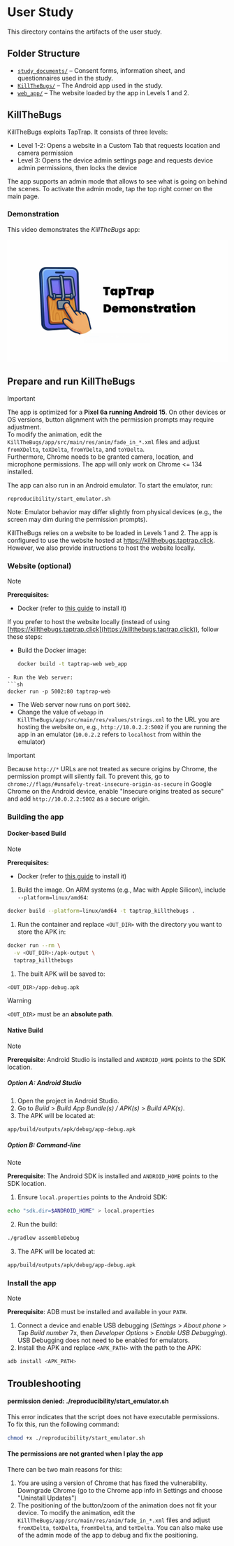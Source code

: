 # User Study

This directory contains the artifacts of the user study.

## Folder Structure

- [`study_documents/`](study_documents/) – Consent forms, information sheet, and questionnaires used in the study.
- [`KillTheBugs/`](KillTheBugs/) – The Android app used in the study.
- [`web_app/`](web_app/) – The website loaded by the app in Levels 1 and 2.

## KillTheBugs

KillTheBugs exploits TapTrap. It consists of three levels:
- Level 1-2: Opens a website in a Custom Tab that requests location and camera permission
- Level 3: Opens the device admin settings page and requests device admin permissions, then locks the device

The app supports an admin mode that allows to see what is going on behind the scenes. To activate the admin mode, tap the top right corner on the main page.

### Demonstration

This video demonstrates the *KillTheBugs* app:

[![Watch demo video](../assets/demo_thumbnail.png)](../assets/taptrap_demo.mp4)

## Prepare and run KillTheBugs

>[!IMPORTANT]
> The app is optimized for a **Pixel 6a running Android 15**. On other devices or OS versions, button alignment with the permission prompts may require adjustment.  
> To modify the animation, edit the `KillTheBugs/app/src/main/res/anim/fade_in_*.xml` files and adjust `fromXDelta`, `toXDelta`, `fromYDelta`, and `toYDelta`.  
> Furthermore, Chrome needs to be granted camera, location, and microphone permissions. The app will only work on Chrome <= 134 installed.
>  
> The app can also run in an Android emulator. To start the emulator, run:  
> ```
> reproducibility/start_emulator.sh
> ```  
> Note: Emulator behavior may differ slightly from physical devices (e.g., the screen may dim during the permission prompts).

KillTheBugs relies on a website to be loaded in Levels 1 and 2. The app is configured to use the website hosted at https://killthebugs.taptrap.click.
However, we also provide instructions to host the website locally.

### Website (optional)

> [!NOTE]
> **Prerequisites:** 
> - Docker (refer to [this guide](https://www.docker.com/get-started/) to install it)

If you prefer to host the website locally (instead of using [https://killthebugs.taptrap.click](https://killthebugs.taptrap.click)), follow these steps:

- Build the Docker image:
  ```sh
  docker build -t taptrap-web web_app
```
- Run the Web server:
```sh
docker run -p 5002:80 taptrap-web
```
- The Web server now runs on port `5002`.
- Change the value of `webapp` in `KillTheBugs/app/src/main/res/values/strings.xml` to the URL you are hosting the website on, e.g., `http://10.0.2.2:5002` if you are running the app in an emulator (`10.0.2.2` refers to `localhost` from within the emulator)

>[!IMPORTANT]
> Because `http://*` URLs are not treated as secure origins by Chrome, the permission prompt will silently fail.
> To prevent this, go to `chrome://flags/#unsafely-treat-insecure-origin-as-secure` in Google Chrome on the Android device, enable "Insecure origins treated as secure" and add `http://10.0.2.2:5002` as a secure origin.

### Building the app

#### Docker-based Build

> [!NOTE]
> **Prerequisites:** 
> - Docker (refer to [this guide](https://www.docker.com/get-started/) to install it)

1. Build the image. On ARM systems (e.g., Mac with Apple Silicon), include `--platform=linux/amd64`:
```sh
docker build --platform=linux/amd64 -t taptrap_killthebugs .
```
1. Run the container and replace `<OUT_DIR>` with the directory you want to store the APK in:
```sh
docker run --rm \
  -v <OUT_DIR>:/apk-output \
  taptrap_killthebugs
```
1. The built APK will be saved to:
```sh
<OUT_DIR>/app-debug.apk
```

>[!WARNING]
> `<OUT_DIR>` must be an **absolute path**.

#### Native Build

>[!NOTE]
> **Prerequisite**: Android Studio is installed and `ANDROID_HOME` points to the SDK location.

##### Option A: Android Studio
1. Open the project in Android Studio.
2. Go to *Build* > *Build App Bundle(s) / APK(s)* > *Build APK(s)*. 
3. The APK will be located at:
```sh
app/build/outputs/apk/debug/app-debug.apk
```

##### Option B: Command-line

>[!NOTE]
> **Prerequisite**: The Android SDK is installed and `ANDROID_HOME` points to the SDK location.

1. Ensure `local.properties` points to the Android SDK:
```sh
echo "sdk.dir=$ANDROID_HOME" > local.properties
```
2. Run the build:
```sh
./gradlew assembleDebug
```
3. The APK will be located at:
```sh
app/build/outputs/apk/debug/app-debug.apk
```

### Install the app

>[!NOTE]
>**Prerequisite**: ADB must be installed and available in your `PATH`.

1. Connect a device and enable USB debugging (*Settings* > *About phone* > Tap *Build number* 7x, then *Developer Options* > *Enable USB Debugging*). USB Debugging does not need to be enabled for emulators.
2. Install the APK and replace `<APK_PATH>` with the path to the APK:
```sh
adb install <APK_PATH>
```

## Troubleshooting

#### permission denied: ./reproducibility/start_emulator.sh

This error indicates that the script does not have executable permissions. To fix this, run the following command:

```bash
chmod +x ./reproducibility/start_emulator.sh
```

#### The permissions are not granted when I play the app

There can be two main reasons for this:

1. You are using a version of Chrome that has fixed the vulnerability. Downgrade Chrome (go to the Chrome app info in Settings and choose "Uninstall Updates")
2. The positioning of the button/zoom of the animation does not fit your device. To modify the animation, edit the `KillTheBugs/app/src/main/res/anim/fade_in_*.xml` files and adjust `fromXDelta`, `toXDelta`, `fromYDelta`, and `toYDelta`. You can also make use of the admin mode of the app to debug and fix the positioning.